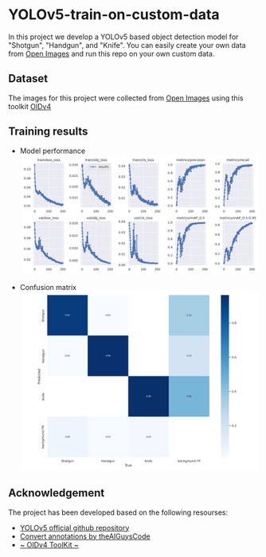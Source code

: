 # YOLOv5-train-on-custom-data
In this project we develop a YOLOv5 based object detection model for "Shotgun", "Handgun", and "Knife". You can easily create your own data from [Open Images](https://storage.googleapis.com/openimages/web/index.html) and run this repo on your own custom data.  

## Dataset

The images for this project were collected from [Open Images](https://storage.googleapis.com/openimages/web/index.html) using this toolkit [OIDv4](https://github.com/EscVM/OIDv4_ToolKit)

## Training results

* Model performance
    <img src='images/results.png' width=1000 />


* Confusion matrix  
    <img src='images/confusion_matrix.png' width=600 />
## Acknowledgement

The project has been developed based on the following resourses:
- [YOLOv5 official github repository](https://github.com/ultralytics/yolov5) 
- [Convert annotations by theAIGuysCode](https://github.com/theAIGuysCode/OIDv4_ToolKit/blob/master/convert_annotations.py)
- [~ OIDv4 ToolKit ~](https://github.com/EscVM/OIDv4_ToolKit)

